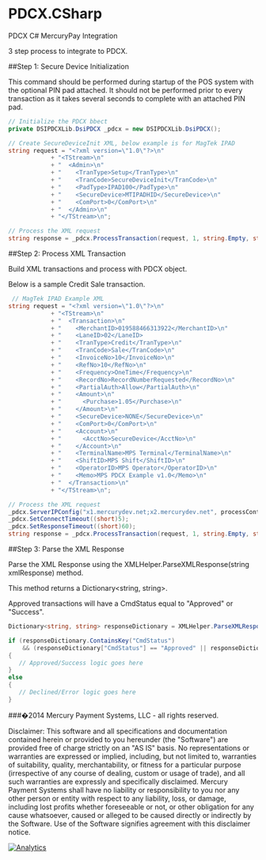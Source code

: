 ﻿PDCX.CSharp
===========

PDCX C# MercuryPay Integration

3 step process to integrate to PDCX.

##Step 1: Secure Device Initialization
  
This command should be performed during startup of the POS system with the optional PIN pad attached. 
It should not be performed prior to every transaction as it takes several seconds to complete with an attached PIN pad.
  
```C#
// Initialize the PDCX bbect
private DSIPDCXLib.DsiPDCX _pdcx = new DSIPDCXLib.DsiPDCX();

// Create SecureDeviceInit XML, below example is for MagTek IPAD
string request = "<?xml version=\"1.0\"?>\n"
			+ "<TStream>\n"
			+ "  <Admin>\n"
			+ "    <TranType>Setup</TranType>\n"
			+ "    <TranCode>SecureDeviceInit</TranCode>\n"
			+ "    <PadType>IPAD100</PadType>\n"
			+ "    <SecureDevice>MTIPADHID</SecureDevice>\n"    
			+ "    <ComPort>0</ComPort>\n"
			+ "  </Admin>\n"
			+ "</TStream>\n";

// Process the XML request
string response = _pdcx.ProcessTransaction(request, 1, string.Empty, string.Empty);
```
  
##Step 2: Process XML Transaction

Build XML transactions and process with PDCX object.

Below is a sample Credit Sale transaction.
```C#
 // MagTek IPAD Example XML
string request = "<?xml version=\"1.0\"?>\n"
			+ "<TStream>\n"
			+ "  <Transaction>\n"
			+ "    <MerchantID>019588466313922</MerchantID>\n"
			+ "    <LaneID>02</LaneID> 
			+ "    <TranType>Credit</TranType>\n"
			+ "    <TranCode>Sale</TranCode>\n"
			+ "    <InvoiceNo>10</InvoiceNo>\n"
			+ "    <RefNo>10</RefNo>\n"    
			+ "    <Frequency>OneTime</Frequency>\n"
			+ "    <RecordNo>RecordNumberRequested</RecordNo>\n"
			+ "    <PartialAuth>Allow</PartialAuth>\n"
			+ "    <Amount>\n"
			+ "      <Purchase>1.05</Purchase>\n"
			+ "    </Amount>\n"
			+ "    <SecureDevice>NONE</SecureDevice>\n"
			+ "    <ComPort>0</ComPort>\n"
			+ "    <Account>\n"
			+ "      <AcctNo>SecureDevice</AcctNo>\n"
			+ "    </Account>\n"
			+ "    <TerminalName>MPS Terminal</TerminalName>\n"
			+ "    <ShiftID>MPS Shift</ShiftID>\n"
			+ "    <OperatorID>MPS Operator</OperatorID>\n"
			+ "    <Memo>MPS PDCX Example v1.0</Memo>\n"
			+ "  </Transaction>\n"
			+ "</TStream>\n";

// Process the XML request
_pdcx.ServerIPConfig("x1.mercurydev.net;x2.mercurydev.net", processControl);
_pdcx.SetConnectTimeout((short)5);
_pdcx.SetResponseTimeout((short)60);
string response = _pdcx.ProcessTransaction(request, 1, string.Empty, string.Empty);
```

##Step 3: Parse the XML Response

Parse the XML Response using the XMLHelper.ParseXMLResponse(string xmlResponse) method.

This method returns a Dictionary&lt;string, string&gt;.

Approved transactions will have a CmdStatus equal to "Approved" or "Success".

```C#
Dictionary<string, string> responseDictionary = XMLHelper.ParseXMLResponse(xmlResponse);

if (responseDictionary.ContainsKey("CmdStatus")
    && (responseDictionary["CmdStatus"] == "Approved" || responseDictionary["CmdStatus"] == "Success"))
{
   // Approved/Success logic goes here
}
else
{
   // Declined/Error logic goes here
}
```

###�2014 Mercury Payment Systems, LLC - all rights reserved.

Disclaimer:
This software and all specifications and documentation contained herein or provided to you hereunder (the "Software") are provided free of charge strictly on an "AS IS" basis. No representations or warranties are expressed or implied, including, but not limited to, warranties of suitability, quality, merchantability, or fitness for a particular purpose (irrespective of any course of dealing, custom or usage of trade), and all such warranties are expressly and specifically disclaimed. Mercury Payment Systems shall have no liability or responsibility to you nor any other person or entity with respect to any liability, loss, or damage, including lost profits whether foreseeable or not, or other obligation for any cause whatsoever, caused or alleged to be caused directly or indirectly by the Software. Use of the Software signifies agreement with this disclaimer notice.

[![Analytics](https://ga-beacon.appspot.com/UA-1785046-12/PDCX.CSharp/readme?pixel)](https://github.com/MercuryPay)
